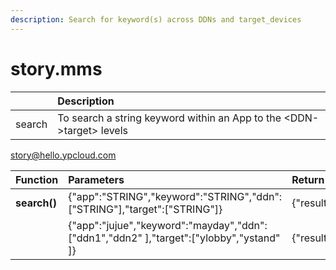 ```yaml
---
description: Search for keyword(s) across DDNs and target_devices
---
```


# story.mms

|  | Description |
| :--- | :--- |
| search | To search a string keyword within an App to the &lt;DDN-&gt;target&gt; levels |

story@hello.ypcloud.com

| Function | Parameters | Return |
| :--- | :--- | :--- |
| **search\(\)** | {"app":"STRING","keyword":"STRING","ddn":\["STRING"\],"target":\["STRING"\]} | {"result":"STRING"} |
|  | {"app":"jujue","keyword":"mayday","ddn":\["ddn1","ddn2" \],"target":\["ylobby","ystand" \]} | {"result":"OK"} |

